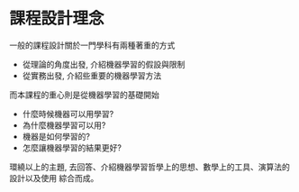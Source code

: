 # 課程設計理念

一般的課程設計關於一門學科有兩種著重的方式

* 從理論的角度出發, 介紹機器學習的假設與限制
* 從實務出發, 介紹些重要的機器學習方法

而本課程的重心則是從機器學習的基礎開始
  
* 什麼時候機器可以用學習?
* 為什麼機器學習可以用?
* 機器是如何學習的?
* 怎麼讓機器學習的結果更好?

環繞以上的主題, 去回答、介紹機器學習哲學上的思想、數學上的工具、演算法的設計以及使用 綜合而成。
